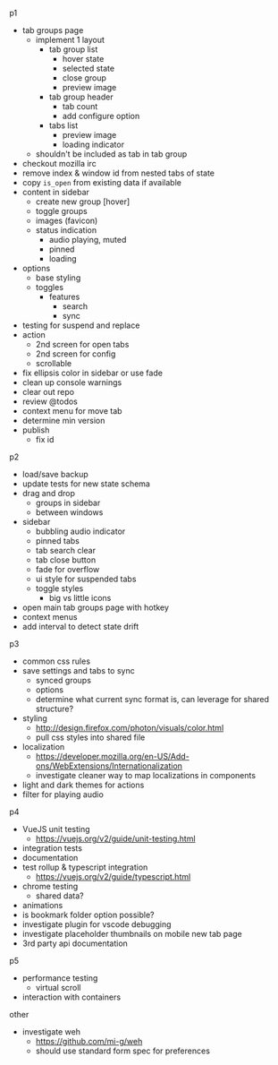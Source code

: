 p1
- tab groups page
  - implement 1 layout
    - tab group list
      - hover state
      - selected state
      - close group
      - preview image
    - tab group header
      - tab count
      - add configure option
    - tabs list
      - preview image
      - loading indicator
  - shouldn't be included as tab in tab group
- checkout mozilla irc
- remove index & window id from nested tabs of state
- copy `is_open` from existing data if available
- content in sidebar
  - create new group [hover]
  - toggle groups
  - images (favicon)
  - status indication
    - audio playing, muted
    - pinned
    - loading
- options
  - base styling
  - toggles
    - features
      - search
      - sync
- testing for suspend and replace
- action
  - 2nd screen for open tabs
  - 2nd screen for config
  - scrollable
- fix ellipsis color in sidebar or use fade
- clean up console warnings
- clear out repo
- review @todos
- context menu for move tab
- determine min version
- publish
  - fix id

p2
- load/save backup
- update tests for new state schema
- drag and drop
  - groups in sidebar
  - between windows
- sidebar
  - bubbling audio indicator
  - pinned tabs
  - tab search clear
  - tab close button
  - fade for overflow
  - ui style for suspended tabs
  - toggle styles
    - big vs little icons
- open main tab groups page with hotkey
- context menus
- add interval to detect state drift

p3
- common css rules
- save settings and tabs to sync
  - synced groups
  - options
  - determine what current sync format is, can leverage for shared structure?
- styling
  - http://design.firefox.com/photon/visuals/color.html
  - pull css styles into shared file
- localization
  - https://developer.mozilla.org/en-US/Add-ons/WebExtensions/Internationalization
  - investigate cleaner way to map localizations in components
- light and dark themes for actions
- filter for playing audio

p4
- VueJS unit testing
  - https://vuejs.org/v2/guide/unit-testing.html
- integration tests
- documentation
- test rollup & typescript integration
  - https://vuejs.org/v2/guide/typescript.html
- chrome testing
  - shared data?
- animations
- is bookmark folder option possible?
- investigate plugin for vscode debugging
- investigate placeholder thumbnails on mobile new tab page
- 3rd party api documentation

p5
- performance testing
  - virtual scroll
- interaction with containers

other
- investigate weh
  - https://github.com/mi-g/weh
  - should use standard form spec for preferences
